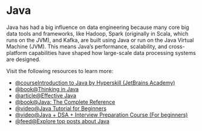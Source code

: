 # Java

Java has had a big influence on data engineering because many core big data tools and frameworks, like Hadoop, Spark (originally in Scala, which runs on the JVM), and Kafka, are built using Java or run on the Java Virtual Machine (JVM). This means Java’s performance, scalability, and cross-platform capabilities have shaped how large-scale data processing systems are designed. 

Visit the following resources to learn more:

- [@courseIntroduction to Java by Hyperskill (JetBrains Academy)](https://hyperskill.org/courses/8)
- [@book@Thinking in Java](https://www.amazon.co.uk/Thinking-Java-Eckel-Bruce-February/dp/B00IBON6C6)
- [@article@Effective Java](https://www.amazon.com/Effective-Java-Joshua-Bloch/dp/0134685997)
- [@book@Java: The Complete Reference](https://www.amazon.co.uk/gp/product/B09JL8BMK7/ref=dbs_a_def_rwt_bibl_vppi_i2)
- [@video@Java Tutorial for Beginners](https://www.youtube.com/watch?v=eIrMbAQSU34&feature=youtu.be)
- [@video@Java + DSA + Interview Preparation Course (For beginners)](https://www.youtube.com/playlist?list=PL9gnSGHSqcnr_DxHsP7AW9ftq0AtAyYqJ)
- [@feed@Explore top posts about Java](https://app.daily.dev/tags/java?ref=roadmapsh)